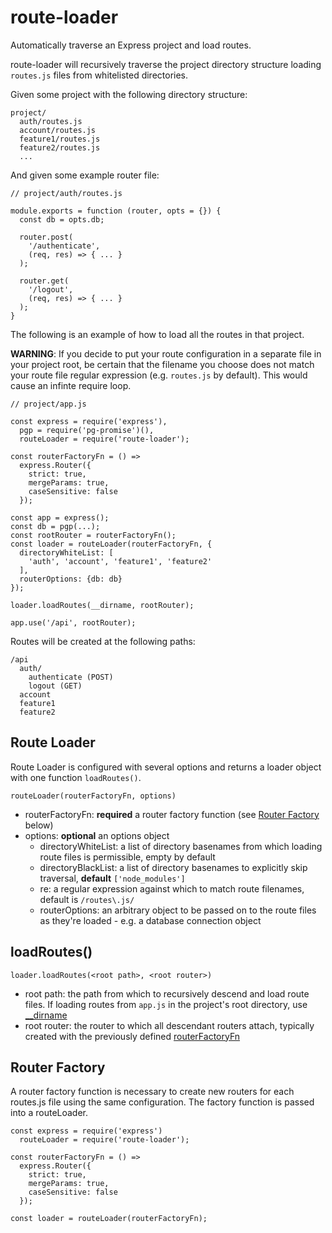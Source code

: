 # route-loader

Automatically traverse an Express project and load routes.

route-loader will recursively traverse the project directory
structure loading `routes.js` files from whitelisted directories.

Given some project with the following directory structure:

```
project/
  auth/routes.js
  account/routes.js
  feature1/routes.js
  feature2/routes.js
  ...
```

And given some example router file:

```
// project/auth/routes.js

module.exports = function (router, opts = {}) {
  const db = opts.db;

  router.post(
    '/authenticate',
    (req, res) => { ... }
  );

  router.get(
    '/logout',
    (req, res) => { ... }
  );
}
```

The following is an example of how to load all the routes in
that project.

**WARNING**: If you decide to put your route configuration in a separate
file in your project root, be certain that the filename you choose
does not match your route file regular expression (e.g. `routes.js` by
default). This would cause an infinte require loop.

```
// project/app.js

const express = require('express'),
  pgp = require('pg-promise')(),
  routeLoader = require('route-loader');

const routerFactoryFn = () =>
  express.Router({
    strict: true,
    mergeParams: true,
    caseSensitive: false
  });

const app = express();
const db = pgp(...);
const rootRouter = routerFactoryFn();
const loader = routeLoader(routerFactoryFn, {
  directoryWhiteList: [
    'auth', 'account', 'feature1', 'feature2'
  ],
  routerOptions: {db: db}
});

loader.loadRoutes(__dirname, rootRouter);

app.use('/api', rootRouter);
```

Routes will be created at the following paths:

```
/api
  auth/
    authenticate (POST)
    logout (GET)
  account
  feature1
  feature2
```

## Route Loader

Route Loader is configured with several options and returns a
loader object with one function `loadRoutes()`.

`routeLoader(routerFactoryFn, options)`

- routerFactoryFn: **required** a router factory function (see
  [Router Factory](#router-factory) below)
- options: **optional** an options object
  - directoryWhiteList: a list of directory basenames from
    which loading route files is permissible, empty by default
  - directoryBlackList: a list of directory basenames to explicitly
    skip traversal, **default** `['node_modules']`
  - re: a regular expression against which to match route filenames,
    default is `/routes\.js/`
  - routerOptions: an arbitrary object to be passed on to the route
    files as they're loaded - e.g. a database connection object

## loadRoutes()

`loader.loadRoutes(<root path>, <root router>)`

- root path: the path from which to recursively descend and load
  route files. If loading routes from `app.js` in the project's
  root directory, use [\_\_dirname](https://nodejs.org/docs/latest/api/globals.html#globals_dirname)
- root router: the router to which all descendant routers attach,
  typically created with the previously defined
  [routerFactoryFn](#router-factory)

## Router Factory

A router factory function is necessary to create new routers for each
routes.js file using the same configuration. The factory function is
passed into a routeLoader.

```
const express = require('express')
  routeLoader = require('route-loader');

const routerFactoryFn = () =>
  express.Router({
    strict: true,
    mergeParams: true,
    caseSensitive: false
  });

const loader = routeLoader(routerFactoryFn);
```
